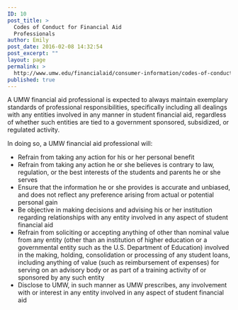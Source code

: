 ```yaml
---
ID: 10
post_title: >
  Codes of Conduct for Financial Aid
  Professionals
author: Emily
post_date: 2016-02-08 14:32:54
post_excerpt: ""
layout: page
permalink: >
  http://www.umw.edu/financialaid/consumer-information/codes-of-conduct/
published: true
---
```

A UMW financial aid professional is expected to always maintain exemplary standards of professional responsibilities, specifically including all dealings with any entities involved in any manner in student financial aid, regardless of whether such entities are tied to a government sponsored, subsidized, or regulated activity.

In doing so, a UMW financial aid professional will:
<ul>
	<li>Refrain from taking any action for his or her personal benefit</li>
	<li>Refrain from taking any action he or she believes is contrary to law, regulation, or the best interests of the students and parents he or she serves</li>
	<li>Ensure that the information he or she provides is accurate and unbiased, and does not reflect any preference arising from actual or potential personal gain</li>
	<li>Be objective in making decisions and advising his or her institution regarding relationships with any entity involved in any aspect of student financial aid</li>
	<li>Refrain from soliciting or accepting anything of other than nominal value from any entity (other than an institution of higher education or a governmental entity such as the U.S. Department of Education) involved in the making, holding, consolidation or processing of any student loans, including anything of value (such as reimbursement of expenses) for serving on an advisory body or as part of a training activity of or sponsored by any such entity</li>
	<li>Disclose to UMW, in such manner as UMW prescribes, any involvement with or interest in any entity involved in any aspect of student financial aid</li>
</ul>